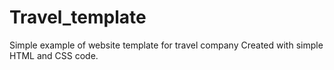 # Travel_template
Simple example of website template for travel company
Created with simple HTML and CSS code.

